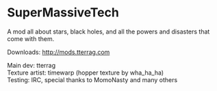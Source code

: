 SuperMassiveTech
================
A mod all about stars, black holes, and all the powers and disasters that come with them.

Downloads: http://mods.tterrag.com

Main dev: tterrag  
Texture artist: timewarp (hopper texture by wha\_ha\_ha)  
Testing: IRC, special thanks to MomoNasty and many others
